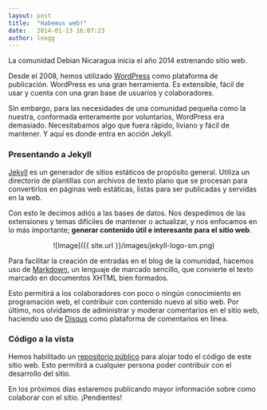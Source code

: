 ```yaml
---
layout: post
title:  "Habemus web!"
date:   2014-01-13 16:07:23
author: leogg
---
```


La comunidad Debian Nicaragua inicia el año 2014 estrenando sitio web.

Desde el 2008, hemos utilizado [WordPress](http://es.wordpress.org) como plataforma de publicación. WordPress es una gran herramienta. Es extensible, fácil de usar y cuenta con una gran base de usuarios y colaboradores.

Sin embargo, para las necesidades de una comunidad pequeña como la nuestra, conformada enteramente por voluntarios, WordPress era demasiado. Necesitabamos algo que fuera rápido, liviano y fácil de mantener. Y aquí es donde entra en acción Jekyll.

### Presentando a Jekyll

[Jekyll](http://jekyllrb.com) es un generador de sitios estáticos de propósito general. Utiliza un directorio de plantillas con archivos de texto plano que se procesan para convertirlos en páginas web estáticas, listas para ser publicadas y servidas en la web.

Con esto le decimos adiós a las bases de datos. Nos despedimos de las extensiones y temas difíciles de mantener o actualizar, y nos enfocamos en lo más importante; **generar contenido útil e interesante para el sitio web**.

<p align="center">
![Image]({{ site.url }}/images/jekyll-logo-sm.png)
<p>

Para facilitar la creación de entradas en el blog de la comunidad, hacemos uso de [Markdown](http://es.wikipedia.org/wiki/Markdown), un lenguaje de marcado sencillo, que convierte el texto marcado en documentos XHTML bien formados.

Esto permitirá a los colaboradores con poco o ningún conocimiento en programación web, el contribuir con contenido nuevo al sitio web. Por último, nos olvidamos de administrar y moderar comentarios en el sitio web, haciendo uso de [Disqus](http://www.disqus.com) como plataforma de comentarios en línea.

### Código a la vista

Hemos habilitado un [repositorio público](https://github.com/leogg/debian-ni) para alojar todo el código de este sitio web. Esto permitirá a cualquier persona poder contribuir con el desarrollo del sitio.  

En los próximos días estaremos publicando mayor información sobre como colaborar con el sitio. ¡Pendientes!
